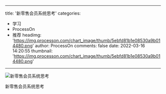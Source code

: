 
---
title: '新零售会员系统思考'
categories: 
 - 学习
 - ProcessOn
 - 推荐
headimg: 'https://img.processon.com/chart_image/thumb/5ebfd81b1e08530a9b014480.png'
author: ProcessOn
comments: false
date: 2022-03-16 14:20:55
thumbnail: 'https://img.processon.com/chart_image/thumb/5ebfd81b1e08530a9b014480.png'
---

<div>   
<img class="thumb" alt="新零售会员系统思考" src="https://img.processon.com/chart_image/thumb/5ebfd81b1e08530a9b014480.png" referrerpolicy="no-referrer">
<p>新零售会员系统思考</p>  
</div>
            